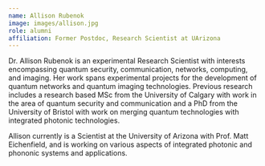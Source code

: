 ```yaml
---
name: Allison Rubenok
image: images/allison.jpg
role: alumni
affiliation: Former Postdoc, Research Scientist at UArizona
---
```


Dr. Allison Rubenok is an experimental Research Scientist with interests encompassing quantum security, communication, networks, computing, and imaging. Her work spans experimental projects for the development of quantum networks and quantum imaging technologies. Previous research includes a research based MSc from the University of Calgary with work in the area of quantum security and communication and a PhD from the University of Bristol with work on merging quantum technologies with integrated photonic technologies.

Allison currently is a Scientist at the University of Arizona with Prof. Matt Eichenfield, and is working on various aspects of integrated photonic and phononic systems and applications.